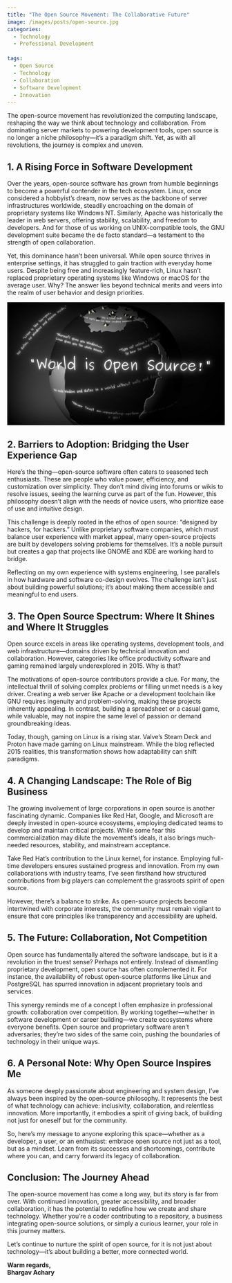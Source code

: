```yaml
---
title: "The Open Source Movement: The Collaborative Future"
image: /images/posts/open-source.jpg
categories:
  - Technology
  - Professional Development

tags:
  - Open Source
  - Technology
  - Collaboration
  - Software Development
  - Innovation
---
```


The open-source movement has revolutionized the computing landscape, reshaping the way we think about technology and collaboration. From dominating server markets to powering development tools, open source is no longer a niche philosophy—it’s a paradigm shift. Yet, as with all revolutions, the journey is complex and uneven.

## 1. A Rising Force in Software Development

Over the years, open-source software has grown from humble beginnings to become a powerful contender in the tech ecosystem. Linux, once considered a hobbyist’s dream, now serves as the backbone of server infrastructures worldwide, steadily encroaching on the domain of proprietary systems like Windows NT. Similarly, Apache was historically the leader in web servers, offering stability, scalability, and freedom to developers. And for those of us working on UNIX-compatible tools, the GNU development suite became the de facto standard—a testament to the strength of open collaboration.

Yet, this dominance hasn’t been universal. While open source thrives in enterprise settings, it has struggled to gain traction with everyday home users. Despite being free and increasingly feature-rich, Linux hasn’t replaced proprietary operating systems like Windows or macOS for the average user. Why? The answer lies beyond technical merits and veers into the realm of user behavior and design priorities.

<img class="img-responsive" src="/images/posts/open-source/world-is-opensource.jpg" alt="">

## 2. Barriers to Adoption: Bridging the User Experience Gap

Here’s the thing—open-source software often caters to seasoned tech enthusiasts. These are people who value power, efficiency, and customization over simplicity. They don’t mind diving into forums or wikis to resolve issues, seeing the learning curve as part of the fun. However, this philosophy doesn’t align with the needs of novice users, who prioritize ease of use and intuitive design. 

This challenge is deeply rooted in the ethos of open source: “designed by hackers, for hackers.” Unlike proprietary software companies, which must balance user experience with market appeal, many open-source projects are built by developers solving problems for themselves. It’s a noble pursuit but creates a gap that projects like GNOME and KDE are working hard to bridge.

Reflecting on my own experience with systems engineering, I see parallels in how hardware and software co-design evolves. The challenge isn’t just about building powerful solutions; it’s about making them accessible and meaningful to end users.

## 3. The Open Source Spectrum: Where It Shines and Where It Struggles

Open source excels in areas like operating systems, development tools, and web infrastructure—domains driven by technical innovation and collaboration. However, categories like office productivity software and gaming remained largely underexplored in 2015. Why is that?

The motivations of open-source contributors provide a clue. For many, the intellectual thrill of solving complex problems or filling unmet needs is a key driver. Creating a web server like Apache or a development toolchain like GNU requires ingenuity and problem-solving, making these projects inherently appealing. In contrast, building a spreadsheet or a casual game, while valuable, may not inspire the same level of passion or demand groundbreaking ideas.

Today, though, gaming on Linux is a rising star. Valve’s Steam Deck and Proton have made gaming on Linux mainstream. While the blog reflected 2015 realities, this transformation shows how adaptability can shift paradigms.

## 4. A Changing Landscape: The Role of Big Business

The growing involvement of large corporations in open source is another fascinating dynamic. Companies like Red Hat, Google, and Microsoft are deeply invested in open-source ecosystems, employing dedicated teams to develop and maintain critical projects. While some fear this commercialization may dilute the movement’s ideals, it also brings much-needed resources, stability, and mainstream acceptance.

Take Red Hat’s contribution to the Linux kernel, for instance. Employing full-time developers ensures sustained progress and innovation. From my own collaborations with industry teams, I’ve seen firsthand how structured contributions from big players can complement the grassroots spirit of open source.

However, there’s a balance to strike. As open-source projects become intertwined with corporate interests, the community must remain vigilant to ensure that core principles like transparency and accessibility are upheld.

## 5. The Future: Collaboration, Not Competition

Open source has fundamentally altered the software landscape, but is it a revolution in the truest sense? Perhaps not entirely. Instead of dismantling proprietary development, open source has often complemented it. For instance, the availability of robust open-source platforms like Linux and PostgreSQL has spurred innovation in adjacent proprietary tools and services.

This synergy reminds me of a concept I often emphasize in professional growth: collaboration over competition. By working together—whether in software development or career building—we create ecosystems where everyone benefits. Open source and proprietary software aren’t adversaries; they’re two sides of the same coin, pushing the boundaries of technology in their unique ways.

## 6. A Personal Note: Why Open Source Inspires Me

As someone deeply passionate about engineering and system design, I’ve always been inspired by the open-source philosophy. It represents the best of what technology can achieve: inclusivity, collaboration, and relentless innovation. More importantly, it embodies a spirit of giving back, of building not just for oneself but for the community.

So, here’s my message to anyone exploring this space—whether as a developer, a user, or an enthusiast: embrace open source not just as a tool, but as a mindset. Learn from its successes and shortcomings, contribute where you can, and carry forward its legacy of collaboration.

## Conclusion: The Journey Ahead

The open-source movement has come a long way, but its story is far from over. With continued innovation, greater accessibility, and broader collaboration, it has the potential to redefine how we create and share technology. Whether you’re a coder contributing to a repository, a business integrating open-source solutions, or simply a curious learner, your role in this journey matters.

Let’s continue to nurture the spirit of open source, for it is not just about technology—it’s about building a better, more connected world.

**Warm regards,  
Bhargav Achary**